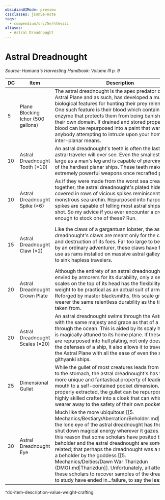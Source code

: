 ```yaml
---
obsidianUIMode: preview
cssclasses: json5e-note
tags:
  - compendium/src/5e/hhhviii
aliases:
  - Astral Dreadnought
---
```

# Astral Dreadnought
*Source: Hamund's Harvesting Handbook: Volume III p. 9* 

| DC | Item | Description | Value | Weight | Crafting |
|----|------|-------------|-------|--------|----------|
| 5 | Plane Blocking Ichor (500 gallons) | The astral dreadnought is the apex predator of the Astral Plane and as such, has developed a multitide of biological features for hunting their prey relentlessly. One such feature is their blood which contains an enzyme that protects them from being banished from their own domain. If drained and stored properly, this blood can be repurposed into a paint that wards off anybody attempting to intrude upon your home via inter-planar means. | 2 gp | 5,000 lb | [[5. Mechanics/Items/Planar Prevention Paint (HHHVIII).md\|Planar Prevention Paint]] |
| 10 | Astral Dreadnought Tooth (×10) | An astral dreadnought's teeth is often the last thing an astral traveler will ever see. Even the smallest tooth is as large as a man's leg and is capable of piercing the hulls of the hardiest planar ships. These teeth make extremely powerful weapons once recrafted properly. | 60 gp | 25 lb | Any +3 Melee Weapon |
| 10 | Astral Dreadnought Spike (×6) | As if they were made from the worst sea creatures put together, the astral dreadnought's plated hide is covered in rows of vicious spikes reminiscent of a monstrous sea urchin. Repurposed into harpoons, these spikes are capable of felling most astral ships in a single shot. So my advice if you ever encounter a crew fierce enough to stock one of these? Run. | 100 gp | 30 lb | [[5. Mechanics/Items/Astral Harpoon (HHHVIII).md\|Astral Harpoon]] |
| 15 | Astral Dreadnought Claw (×2) | Like the claws of a gargantuan lobster, the astral dreadnought's claws are meant only for the crushing and destruction of its foes. Far too large to be wielded by an ordinary adventurer, these claws have found their use as rams installed on massive astral galleys and used to sink hapless travelers. | 650 gp | 400 lb | **+3 Ram**<br /><br />> [!note]<br />> This is not an item, see the Galley's Naval Ram feature for more information. |
| 20 | Astral Dreadnought Crown Plate | Although the entirety of an astral dreadnought's hide is envied by armorers for its durability, only a select few scales on the top of its head has the flexibility and weight to be practical as an actual suit of armor. Reforged by master blacksmiths, this scale grants the wearer the same relentless durability as the titan it was taken from. | 1,500 gp | 30 lb | [[5. Mechanics/Items/Plate Of The Pursuer (HHHVIII).md\|Plate of the Pursuer]] |
| 20 | Astral Dreadnought Scales (×20) | An astral dreadnought swims through the Astral Plane with the same majesty and grace as that of a blue whale through the ocean. This is aided by its scaly hide which is magically attuned to its home plane. If these scales are repurposed into hull plating, not only does it bolster the defenses of a ship, it also allows it to travel through the Astral Plane with all the ease of even the swiftest githyanki ships. | 75 gp | 50 lb | [[5. Mechanics/Items/Astral Hull Plating (HHHVIII).md\|Astral Hull Plating]] |
| 25 | Dimensional Gullet | While the gullet of most creatures leads from the mouth to the stomach, the astral dreadnought's has the much more unique and fantastical property of leading from its mouth to a self-contained pocket dimension. When properly extracted, the gullet can be repurposed by a highly skilled crafter into a cloak that can whisk its wearer away to the safety of their own pocket plane. | 8,000 gp | 60 lb | [[5. Mechanics/Items/Cloak Of Safe Harbor (HHHVIII).md\|Cloak of Safe Harbor]] |
| 30 | Astral Dreadnought Eye | Much like the more ubiquitous [[5. Mechanics/Bestiary/Aberration/Beholder.md\|beholder]], the lone eye of the astral dreadnought has the ability to shut down magical energy wherever it gazes. It is for this reason that some scholars have posited that the beholder and the astral dreadnought are somehow related; that perhaps the dreadnought was a mutation of a beholder by the goddess [[5. Mechanics/Deities/Dawn War Tharizdun (DMG).md\|Tharizdun]]. Unfortunately, all attempts by these scholars to recover samples of the dreadnoughts to study have ended in...failure, to say the least. | 11,200 gp | 120 lb | [[5. Mechanics/Items/Anti Magic Crystal (HHHVI).md\|Anti-Magic Crystal]] |
^dc-item-description-value-weight-crafting
